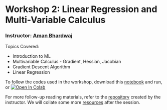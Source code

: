 # Workshop 2: Linear Regression and Multi-Variable Calculus

### Instructor: [Aman Bhardwaj](https://www.linkedin.com/in/aman-bhardwaj-iitd/)

Topics Covered:

- Introduction to ML
- Multivariable Calculus - Gradient, Hessian, Jacobian
- Gradient Descent Algorithm
- Linear Regression



To follow the codes used in the workshop, download this [notebook](https://github.com/CosmoLuminous/summer-of-ml/blob/master/LinearRegression.ipynb) and run, or [![Open In Colab](https://colab.research.google.com/assets/colab-badge.svg)](https://colab.research.google.com/github/CosmoLuminous/summer-of-ml/blob/master/LinearRegression.ipynb)

For more follow-up reading materials, refer to the [repository](https://github.com/CosmoLuminous/summer-of-ml) created by the instructor. We will collate some more [resources](./Resources.md) after the session.
